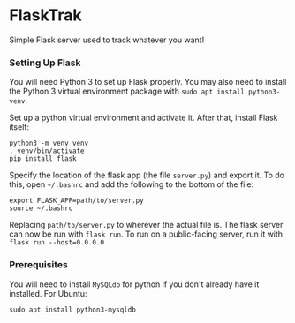 # FlaskTrak
Simple Flask server used to track whatever you want!

### Setting Up Flask

You will need Python 3 to set up Flask properly. You may also need to install the Python 3 virtual environment package with `sudo apt install python3-venv`.

Set up a python virtual environment and activate it. After that, install Flask itself:

```
python3 -m venv venv
. venv/bin/activate
pip install flask
```

Specify the location of the flask app (the file `server.py`) and export it. To do this, open `~/.bashrc` and add the following to the bottom of the file:

```
export FLASK_APP=path/to/server.py
source ~/.bashrc
```

Replacing `path/to/server.py` to wherever the actual file is. The flask server can now be run with `flask run`.
To run on a public-facing server, run it with `flask run --host=0.0.0.0`


### Prerequisites
You will need to install `MySQLdb` for python if you don't already have it installed. For Ubuntu:

```
sudo apt install python3-mysqldb
```

